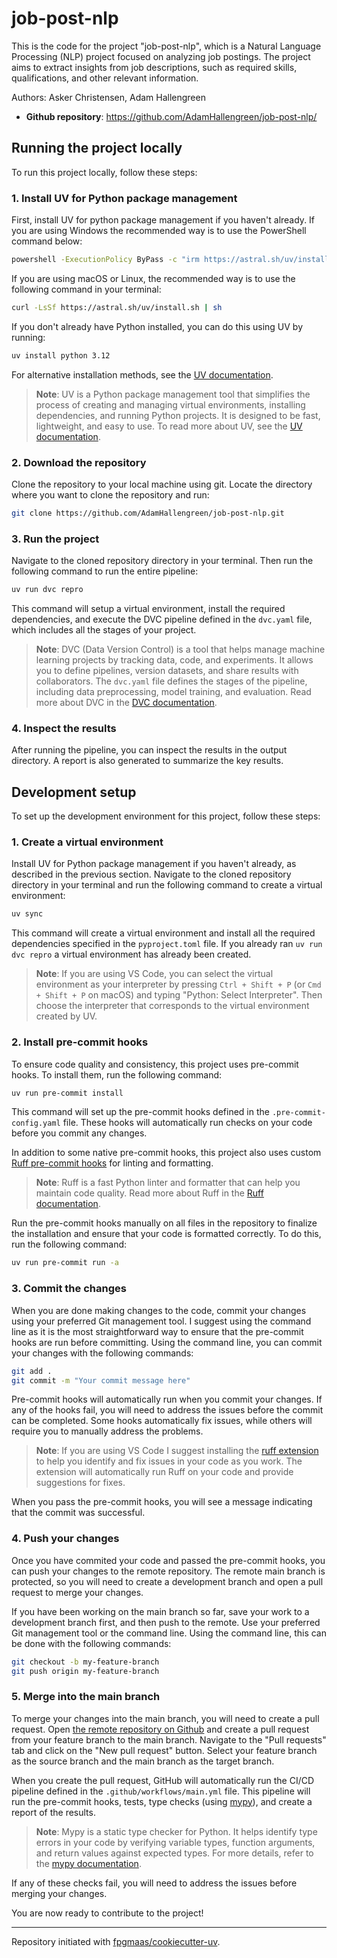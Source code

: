 # job-post-nlp


This is the code for the project "job-post-nlp", which is a Natural Language Processing (NLP) project focused on analyzing job postings. The project aims to extract insights from job descriptions, such as required skills, qualifications, and other relevant information.

Authors: Asker Christensen, Adam Hallengreen

- **Github repository**: <https://github.com/AdamHallengreen/job-post-nlp/>

## Running the project locally
To run this project locally, follow these steps:

### 1. Install UV for Python package management

First, install UV for python package management if you haven't already. If you are using Windows the recommended way is to use the PowerShell command below:

```bash
powershell -ExecutionPolicy ByPass -c "irm https://astral.sh/uv/install.ps1 | iex"
```

If you are using macOS or Linux, the recommended way is to use the following command in your terminal:

```bash
curl -LsSf https://astral.sh/uv/install.sh | sh
```

If you don't already have Python installed, you can do this using UV by running:

```bash
uv install python 3.12
```

For alternative installation methods, see the [UV documentation](https://astral.sh/uv/installation/).

> **Note**: UV is a Python package management tool that simplifies the process of creating and managing virtual environments, installing dependencies, and running Python projects. It is designed to be fast, lightweight, and easy to use. To read more about UV, see the [UV documentation](https://astral.sh/uv/).

### 2. Download the repository
Clone the repository to your local machine using git. Locate the directory where you want to clone the repository and run:

```bash
git clone https://github.com/AdamHallengreen/job-post-nlp.git
```
### 3. Run the project
Navigate to the cloned repository directory in your terminal. Then run the following command to run the entire pipeline:

```bash
uv run dvc repro
```

This command will setup a virtual environment, install the required dependencies, and execute the DVC pipeline defined in the `dvc.yaml` file, which includes all the stages of your project.

> **Note**: DVC (Data Version Control) is a tool that helps manage machine learning projects by tracking data, code, and experiments. It allows you to define pipelines, version datasets, and share results with collaborators. The `dvc.yaml` file defines the stages of the pipeline, including data preprocessing, model training, and evaluation. Read more about DVC in the [DVC documentation](https://dvc.org/doc).

### 4. Inspect the results
After running the pipeline, you can inspect the results in the output directory. A report is also generated to summarize the key results.

## Development setup
To set up the development environment for this project, follow these steps:

### 1. Create a virtual environment

Install UV for Python package management if you haven't already, as described in the previous section. Navigate to the cloned repository directory in your terminal and run the following command to create a virtual environment:

```bash
uv sync
```
This command will create a virtual environment and install all the required dependencies specified in the `pyproject.toml` file. If you already ran `uv run dvc repro` a virtual environment has already been created.

> **Note**: If you are using VS Code, you can select the virtual environment as your interpreter by pressing `Ctrl + Shift + P` (or `Cmd + Shift + P` on macOS) and typing "Python: Select Interpreter". Then choose the interpreter that corresponds to the virtual environment created by UV.

### 2. Install pre-commit hooks
To ensure code quality and consistency, this project uses pre-commit hooks. To install them, run the following command:

```bash
uv run pre-commit install
```

This command will set up the pre-commit hooks defined in the `.pre-commit-config.yaml` file. These hooks will automatically run checks on your code before you commit any changes.

In addition to some native pre-commit hooks, this project also uses custom [Ruff pre-commit hooks](https://docs.astral.sh/ruff/integrations/#gitlab-cicd) for linting and formatting.

> **Note**: Ruff is a fast Python linter and formatter that can help you maintain code quality. Read more about Ruff in the [Ruff documentation](https://docs.astral.sh/ruff/).

Run the pre-commit hooks manually on all files in the repository to finalize the installation and ensure that your code is formatted correctly. To do this, run the following command:

```bash
uv run pre-commit run -a
```

### 3. Commit the changes

When you are done making changes to the code, commit your changes using your preferred Git management tool. I suggest using the command line as it is the most straightforward way to ensure that the pre-commit hooks are run before committing. Using the command line, you can commit your changes with the following commands:

```bash
git add .
git commit -m "Your commit message here"
```

Pre-commit hooks will automatically run when you commit your changes. If any of the hooks fail, you will need to address the issues before the commit can be completed. Some hooks automatically fix issues, while others will require you to manually address the problems.

> **Note**: If you are using VS Code I suggest installing the [ruff extension](https://marketplace.visualstudio.com/items?itemName=astral.rust) to help you identify and fix issues in your code as you work. The extension will automatically run Ruff on your code and provide suggestions for fixes.

When you pass the pre-commit hooks, you will see a message indicating that the commit was successful.

### 4. Push your changes
Once you have commited your code and passed the pre-commit hooks, you can push your changes to the remote repository. The remote main branch is protected, so you will need to create a development branch and open a pull request to merge your changes.

If you have been working on the main branch so far, save your work to a development branch first, and then push to the remote. Use your preferred Git management tool or the command line. Using the command line, this can be done with the following commands:

```bash
git checkout -b my-feature-branch
git push origin my-feature-branch
```

### 5. Merge into the main branch
To merge your changes into the main branch, you will need to create a pull request. Open [the remote repository on Github](https://github.com/AdamHallengreen/job-post-nlp) and create a pull request from your feature branch to the main branch. Navigate to the "Pull requests" tab and click on the "New pull request" button. Select your feature branch as the source branch and the main branch as the target branch.

When you create the pull request, GitHub will automatically run the CI/CD pipeline defined in the `.github/workflows/main.yml` file. This pipeline will run the pre-commit hooks, tests, type checks (using [mypy](https://mypy.readthedocs.io/en/stable/)), and create a report of the results.

> **Note**: Mypy is a static type checker for Python. It helps identify type errors in your code by verifying variable types, function arguments, and return values against expected types. For more details, refer to the [mypy documentation](https://mypy.readthedocs.io/en/stable/).

If any of these checks fail, you will need to address the issues before merging your changes.



You are now ready to contribute to the project!


---

Repository initiated with [fpgmaas/cookiecutter-uv](https://github.com/fpgmaas/cookiecutter-uv).
